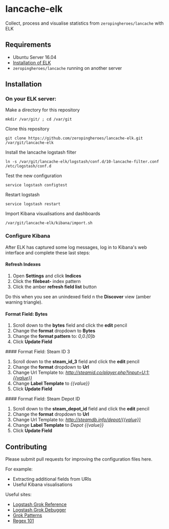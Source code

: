 # lancache-elk
Collect, process and visualise statistics from `zeropingheroes/lancache` with ELK

## Requirements

* Ubuntu Server 16.04
* [Installation of ELK](https://www.digitalocean.com/community/tutorials/how-to-install-elasticsearch-logstash-and-kibana-elk-stack-on-ubuntu-14-04)
* `zeropingheroes/lancache` running on another server

## Installation

### On your ELK server:

Make a directory for this repository

`mkdir /var/git/ ; cd /var/git`

Clone this repository

`git clone https://github.com/zeropingheroes/lancache-elk.git /var/git/lancache-elk`

Install the lancache logstash filter

`ln -s /var/git/lancache-elk/logstash/conf.d/10-lancache-filter.conf /etc/logstash/conf.d`

Test the new configuration

`service logstash configtest`

Restart logstash

`service logstash restart`

Import Kibana visualisations and dashboards

`/var/git/lancache-elk/kibana/import.sh`

### Configure Kibana

After ELK has captured some log messages, log in to Kibana's web interface and complete these last steps:

#### Refresh Indexes
1. Open **Settings** and click **Indices**
2. Click the **filebeat-** index pattern
3. Click the amber **refresh field list** button

Do this when you see an unindexed field n the **Discover** view (amber warning triangle).

#### Format Field: Bytes
1. Scroll down to the **bytes** field and click the **edit** pencil
2. Change the **format** dropdown to **Bytes**
3. Change the **format pattern** to: *0,0.[0]b*
4. Click **Update Field**

#### Format Field: Steam ID 3
1. Scroll down to the **steam_id_3** field and click the **edit** pencil
2. Change the **format** dropdown to **Url**
3. Change Url Template to: *http://steamid.co/player.php?input=U:1:{{value}}*
4. Change **Label Template** to *{{value}}*
5. Click **Update Field**

#### Format Field: Steam Depot ID
1. Scroll down to the **steam_depot_id** field and click the **edit** pencil
2. Change the **format** dropdown to **Url**
3. Change Url Template to: *http://steamdb.info/depot/{{value}}*
4. Change **Label Template** to *Depot {{value}}*
5. Click **Update Field**

## Contributing

Please submit pull requests for improving the configuration files here.

For example:

* Extracting additional fields from URIs
* Useful Kibana visualisations

Useful sites:

* [Logstash Grok Reference](https://www.elastic.co/guide/en/logstash/current/plugins-filters-grok.html)
* [Logstash Grok Debugger](https://grokdebug.herokuapp.com/)
* [Grok Patterns](https://github.com/logstash-plugins/logstash-patterns-core/blob/master/patterns/grok-patterns)
* [Regex 101](https://regex101.com/)
